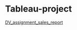 # Tableau-project
[DV_assignment_sales_report](https://public.tableau.com/profile/sissi7776#!/vizhome/Destinationofficeproductreport/Dashboard1)
